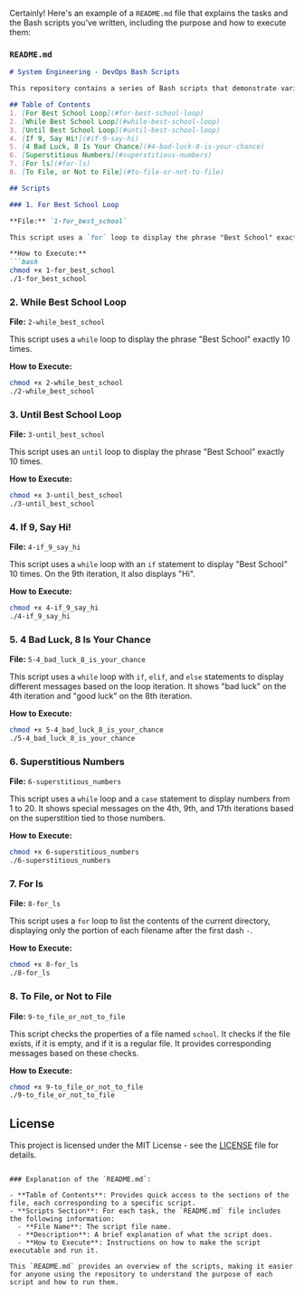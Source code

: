 Certainly! Here's an example of a `README.md` file that explains the tasks and the Bash scripts you've written, including the purpose and how to execute them:

### `README.md`

````markdown
# System Engineering - DevOps Bash Scripts

This repository contains a series of Bash scripts that demonstrate various fundamental concepts of shell scripting, including loops, conditionals, file manipulation, and text processing. Each script performs a specific task and uses different Bash constructs to solve problems.

## Table of Contents
1. [For Best School Loop](#for-best-school-loop)
2. [While Best School Loop](#while-best-school-loop)
3. [Until Best School Loop](#until-best-school-loop)
4. [If 9, Say Hi!](#if-9-say-hi)
5. [4 Bad Luck, 8 Is Your Chance](#4-bad-luck-8-is-your-chance)
6. [Superstitious Numbers](#superstitious-numbers)
7. [For ls](#for-ls)
8. [To File, or Not to File](#to-file-or-not-to-file)

## Scripts

### 1. For Best School Loop

**File:** `1-for_best_school`

This script uses a `for` loop to display the phrase "Best School" exactly 10 times.

**How to Execute:**
```bash
chmod +x 1-for_best_school
./1-for_best_school
````

### 2. While Best School Loop

**File:** `2-while_best_school`

This script uses a `while` loop to display the phrase "Best School" exactly 10 times.

**How to Execute:**

```bash
chmod +x 2-while_best_school
./2-while_best_school
```

### 3. Until Best School Loop

**File:** `3-until_best_school`

This script uses an `until` loop to display the phrase "Best School" exactly 10 times.

**How to Execute:**

```bash
chmod +x 3-until_best_school
./3-until_best_school
```

### 4. If 9, Say Hi!

**File:** `4-if_9_say_hi`

This script uses a `while` loop with an `if` statement to display "Best School" 10 times. On the 9th iteration, it also displays "Hi".

**How to Execute:**

```bash
chmod +x 4-if_9_say_hi
./4-if_9_say_hi
```

### 5. 4 Bad Luck, 8 Is Your Chance

**File:** `5-4_bad_luck_8_is_your_chance`

This script uses a `while` loop with `if`, `elif`, and `else` statements to display different messages based on the loop iteration. It shows "bad luck" on the 4th iteration and "good luck" on the 8th iteration.

**How to Execute:**

```bash
chmod +x 5-4_bad_luck_8_is_your_chance
./5-4_bad_luck_8_is_your_chance
```

### 6. Superstitious Numbers

**File:** `6-superstitious_numbers`

This script uses a `while` loop and a `case` statement to display numbers from 1 to 20. It shows special messages on the 4th, 9th, and 17th iterations based on the superstition tied to those numbers.

**How to Execute:**

```bash
chmod +x 6-superstitious_numbers
./6-superstitious_numbers
```

### 7. For ls

**File:** `8-for_ls`

This script uses a `for` loop to list the contents of the current directory, displaying only the portion of each filename after the first dash `-`.

**How to Execute:**

```bash
chmod +x 8-for_ls
./8-for_ls
```

### 8. To File, or Not to File

**File:** `9-to_file_or_not_to_file`

This script checks the properties of a file named `school`. It checks if the file exists, if it is empty, and if it is a regular file. It provides corresponding messages based on these checks.

**How to Execute:**

```bash
chmod +x 9-to_file_or_not_to_file
./9-to_file_or_not_to_file
```

## License

This project is licensed under the MIT License - see the [LICENSE](LICENSE) file for details.

```

### Explanation of the `README.md`:

- **Table of Contents**: Provides quick access to the sections of the file, each corresponding to a specific script.
- **Scripts Section**: For each task, the `README.md` file includes the following information:
  - **File Name**: The script file name.
  - **Description**: A brief explanation of what the script does.
  - **How to Execute**: Instructions on how to make the script executable and run it.

This `README.md` provides an overview of the scripts, making it easier for anyone using the repository to understand the purpose of each script and how to run them.
```

